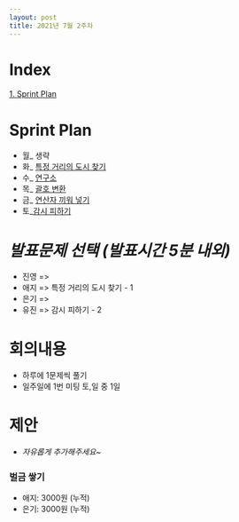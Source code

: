 ```yaml
---
layout: post
title: 2021년 7월 2주차
---
```


# Index

[1. Sprint Plan](#Sprint-Plan)



# Sprint Plan

- 월_ 생략
- 화_ [특정 거리의 도시 찾기](https://www.acmicpc.net/problem/18352)
- 수_ [연구소](https://www.acmicpc.net/problem/14502) 
- 목_ [괄호 변환](https://programmers.co.kr/learn/courses/30/lessons/60058) 
- 금_ [연산자 끼워 넣기](https://www.acmicpc.net/problem/14888)
- 토_[감시 피하기](https://www.acmicpc.net/problem/18428)



# _발표문제 선택 (발표시간 5분 내외)_

- 진영 =>  
- 애지 => 특정 거리의 도시 찾기 - 1
- 은기 => 
- 유진 => 감시 피하기 - 2



# 회의내용

- 하루에 1문제씩 풀기
- 일주일에 1번 미팅 토,일 중 1일



# 제안

- _자유롭게 추가해주세요~_



### 벌금 쌓기

- 애지: 3000원 (누적)
- 은기: 3000원 (누적)
